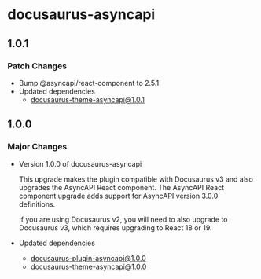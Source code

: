 # docusaurus-asyncapi

## 1.0.1

### Patch Changes

- Bump @asyncapi/react-component to 2.5.1
- Updated dependencies
  - docusaurus-theme-asyncapi@1.0.1

## 1.0.0

### Major Changes

- Version 1.0.0 of docusaurus-asyncapi

  This upgrade makes the plugin compatible with Docusaurus v3 and
  also upgrades the AsyncAPI React component. The AsyncAPI React component
  upgrade adds support for AsyncAPI version 3.0.0 definitions.

  If you are using Docusaurus v2, you will need to also upgrade
  to Docusaurus v3, which requires upgrading to React 18 or 19.

- Updated dependencies
  - docusaurus-plugin-asyncapi@1.0.0
  - docusaurus-theme-asyncapi@1.0.0
